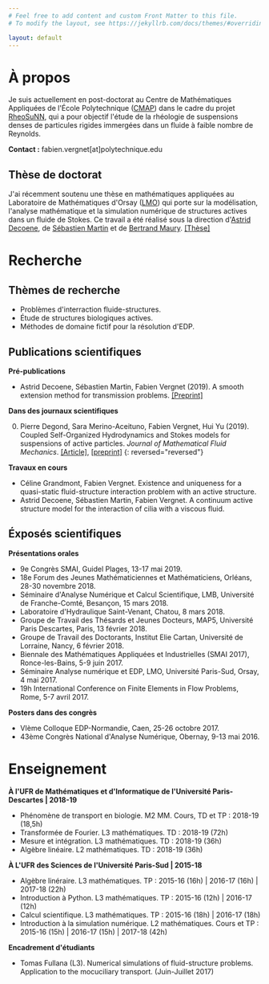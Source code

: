 ```yaml
---
# Feel free to add content and custom Front Matter to this file.
# To modify the layout, see https://jekyllrb.com/docs/themes/#overriding-theme-defaults

layout: default
---
```


# À propos

Je suis actuellement en post-doctorat au Centre de Mathématiques Appliquées de l'École Polytechnique ([CMAP](https://portail.polytechnique.edu/cmap/fr)) dans le cadre du projet [RheoSuNN](http://www.cmap.polytechnique.fr/~lefebvre/RheoSuNN/), qui a pour objectif l'étude de la rhéologie de suspensions denses de particules rigides immergées dans un fluide à faible nombre de Reynolds.

**Contact :**
fabien.vergnet[at]polytechnique.edu

## Thèse de doctorat
J'ai récemment soutenu une thèse en mathématiques appliquées au Laboratoire de Mathématiques d'Orsay ([LMO](https://www.math.u-psud.fr)) qui porte sur la modélisation, l'analyse mathématique et la simulation numérique de structures actives dans un fluide de Stokes. Ce travail a été réalisé sous la direction d'[Astrid Decoene](http://www.math.u-psud.fr/~decoene/), de [Sébastien Martin](http://w3.mi.parisdescartes.fr/~smarti02/) et de [Bertrand Maury](http://www.math.u-psud.fr/~maury/).
[[Thèse]](https://tel.archives-ouvertes.fr/tel-02194265v1)

# Recherche

## Thèmes de recherche

- Problèmes d'interraction fluide-structures.
- Étude de structures biologiques actives.
- Méthodes de domaine fictif pour la résolution d'EDP.

## Publications scientifiques

**Pré-publications**

- Astrid Decoene, Sébastien Martin, Fabien Vergnet (2019). A smooth extension method for transmission problems. [[Preprint]](https://hal.archives-ouvertes.fr/hal-02146271v1)

**Dans des journaux scientifiques**

0. Pierre Degond, Sara Merino-Aceituno, Fabien Vergnet, Hui Yu (2019). Coupled Self-Organized Hydrodynamics and Stokes models for suspensions of active particles. *Journal of Mathematical Fluid Mechanics*. [[Article]](https://rdcu.be/bjyha), [[preprint]](https://arxiv.org/pdf/1706.05666.pdf)
{: reversed="reversed"}

**Travaux en cours**
- Céline Grandmont, Fabien Vergnet. Existence and uniqueness for a quasi-static fluid-structure interaction problem with an active structure.
- Astrid Decoene, Sébastien Martin, Fabien Vergnet. A continuum active structure model for the interaction of cilia with a viscous fluid.

## Éxposés scientifiques

**Présentations orales**

- 9e Congrès SMAI, Guidel Plages, 13-17 mai 2019.
- 18e Forum des Jeunes Mathématiciennes et Mathématiciens, Orléans, 28-30 novembre 2018.
- Séminaire d'Analyse Numérique et Calcul Scientifique, LMB, Université de Franche-Comté, Besançon, 15 mars 2018.
- Laboratoire d'Hydraulique Saint-Venant, Chatou, 8 mars 2018.
- Groupe de Travail des Thésards et Jeunes Docteurs, MAP5, Université Paris Descartes, Paris, 13 février 2018.
- Groupe de Travail des Doctorants, Institut Elie Cartan, Université de Lorraine, Nancy, 6 février 2018.
- Biennale des Mathématiques Appliquées et Industrielles (SMAI 2017), Ronce-les-Bains, 5-9 juin 2017.
- Séminaire Analyse numérique et EDP, LMO, Université Paris-Sud, Orsay, 4 mai 2017.
- 19h International Conference on Finite Elements in Flow Problems, Rome, 5-7 avril 2017.

**Posters dans des congrès**

- VIème Colloque EDP-Normandie, Caen, 25-26 octobre 2017.
- 43ème Congrès National d'Analyse Numérique, Obernay, 9-13 mai 2016.

# Enseignement

**À l'UFR de Mathématiques et d'Informatique de l'Université Paris-Descartes \| 2018-19**
- Phénomène de transport en biologie. M2 MM. Cours, TD et TP : 2018-19 (18,5h)
- Transformée de Fourier. L3 mathématiques. TD : 2018-19 (72h)
- Mesure et intégration. L3 mathématiques. TD : 2018-19 (36h)
- Algèbre linéaire. L2 mathématiques. TD : 2018-19 (36h)


**À L'UFR des Sciences de l'Université Paris-Sud | 2015-18**
- Algèbre linéraire. L3 mathématiques. TP : 2015-16 (16h) \| 2016-17 (16h) \| 2017-18 (22h)
- Introduction à Python. L3 mathématiques. TP : 2015-16 (12h) \| 2016-17 (12h)
- Calcul scientifique. L3 mathématiques. TP : 2015-16 (18h) \| 2016-17 (18h)
- Introduction à la simulation numérique. L2 mathématiques. Cours et TP : 2015-16 (15h) \| 2016-17 (15h) \| 2017-18 (42h)

**Encadrement d'étudiants**
- Tomas Fullana (L3). Numerical simulations of fluid-structure problems. Application to the mocuciliary transport. (Juin-Juillet 2017)
